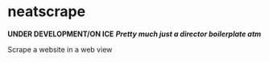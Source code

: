 # neatscrape
**UNDER DEVELOPMENT/ON ICE**
***Pretty much just a director boilerplate atm***

Scrape a website in a web view

